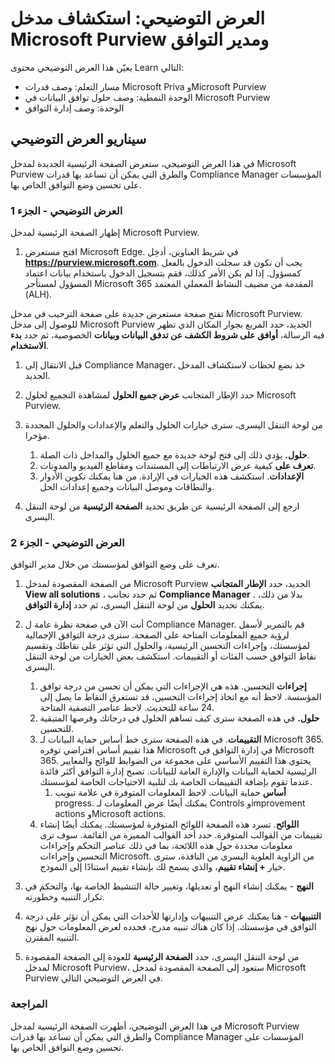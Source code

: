 <!---
---
العرض التوضيحي: العنوان: "استكشاف مدخل Microsoft Purview ومدير التوافق" مسار التعلم/الوحدة/الوحدة النمطية: "وصف قدرات Microsoft Priva وMicrosoft Purview؛ الوحدة 2: وصف حلول التوافق مع البيانات من Microsoft Purview؛ الوحدة 4: وصف إدارة التوافق
---
--->

# العرض التوضيحي: استكشاف مدخل Microsoft Purview ومدير التوافق

يعيّن هذا العرض التوضيحي محتوى Learn التالي:

- مسار التعلم: وصف قدرات Microsoft Priva وMicrosoft Purview
- الوحدة النمطية: وصف حلول توافق البيانات في Microsoft Purview
- الوحدة: وصف إدارة التوافق

## سيناريو العرض التوضيحي

في هذا العرض التوضيحي، ستعرض الصفحة الرئيسية الجديدة لمدخل Microsoft Purview والطرق التي يمكن أن تساعد بها قدرات Compliance Manager المؤسسات على تحسين وضع التوافق الخاص بها.

### العرض التوضيحي - الجزء 1

إظهار الصفحة الرئيسية لمدخل Microsoft Purview.

1. افتح مستعرض Microsoft Edge. في شريط العناوين، أدخِل **https://purview.microsoft.com**. يجب أن تكون قد سجلت الدخول بالفعل كمسؤول. إذا لم يكن الأمر كذلك، فقم بتسجيل الدخول باستخدام بيانات اعتماد المسؤول لمستأجر Microsoft 365 المقدمة من مضيف النشاط المعملي المعتمد (ALH).

تفتح صفحة مستعرض جديدة على صفحة الترحيب في مدخل Microsoft Purview.  للوصول إلى مدخل Microsoft Purview الجديد، حدد المربع بجوار المكان الذي تظهر فيه الرسالة، **أوافق على شروط الكشف عن تدفق البيانات وبيانات** الخصوصية، ثم حدد **بدء الاستخدام**.  

1. قبل الانتقال إلى Compliance Manager، خذ بضع لحظات لاستكشاف المدخل الجديد.

1. حدد الإطار المتجانب **عرض جميع الحلول** لمشاهدة التجميع لحلول Microsoft Purview.

1. من لوحة التنقل اليسرى، سترى خيارات الحلول والتعلم والإعدادات والحلول المحددة مؤخرا.
    1. **حلول.** يؤدي ذلك إلى فتح لوحة جديدة مع جميع الحلول والمداخل ذات الصلة.
    1. **تعرف على** كيفية عرض الارتباطات إلى المستندات ومقاطع الفيديو والمدونات.
    1. **الإعدادات**. استكشف هذه الخيارات في الإرادة. من هنا يمكنك تكوين الأدوار والنطاقات وموصل البيانات وجميع إعدادات الحل.

1. ارجع إلى الصفحة الرئيسية عن طريق تحديد **الصفحة الرئيسية** من لوحة التنقل اليسرى.

### العرض التوضيحي - الجزء 2

تعرف على وضع التوافق لمؤسستك من خلال مدير التوافق.

1. من الصفحة المقصودة لمدخل Microsoft Purview الجديد، حدد **الإطار المتجانب View all solutions** ، ثم حدد تجانب **Compliance Manager** . بدلا من ذلك، يمكنك تحديد **الحلول** من لوحة التنقل اليسرى، ثم حدد **إدارة التوافق**.

1. أنت الآن في صفحة نظرة عامة ل Compliance Manager. قم بالتمرير لأسفل لرؤية جميع المعلومات المتاحة على الصفحة.  سترى درجة التوافق الإجمالية لمؤسستك، وإجراءات التحسين الرئيسية، والحلول التي تؤثر على نقاطك وتقسيم نقاط التوافق حسب الفئات أو التقييمات. استكشف بعض الخيارات من لوحة التنقل اليسرى.
    1. **إجراءات** التحسين.  هذه هي الإجراءات التي يمكن أن تحسن من درجة توافق المؤسسة. لاحظ أنه مع اتخاذ إجراءات التحسين، قد تستغرق النقاط ما يصل إلى 24 ساعة للتحديث.  لاحظ عناصر التصفية المتاحة.
    1. **حلول.** في هذه الصفحة سترى كيف تساهم الحلول في درجاتك وفرصها المتبقية للتحسين.
    1. **التقييمات**. في هذه الصفحة سترى خط أساس حماية البيانات لـ Microsoft 365.  هذا تقييم أساس افتراضي توفره Microsoft في إدارة التوافق في Microsoft 365.  يحتوي هذا التقييم الأساسي على مجموعة من الضوابط للوائح والمعايير الرئيسية لحماية البيانات والإدارة العامة للبيانات. تصبح إدارة التوافق أكثر فائدة عندما تقوم بإضافة التقييمات الخاصة بك لتلبية الاحتياجات الخاصة لمؤسستك.
        1. **أساس** حماية البيانات.  لاحظ المعلومات المتوفرة في علامة تبويب progress.  يمكنك أيضًا عرض المعلومات لـ Controls وimprovement actions وMicrosoft actions.  
    1. **اللوائح**.  تسرد هذه الصفحة اللوائح المتوفرة لمؤسستك. يمكنك أيضًا إنشاء تقييمات من القوالب المتوفرة.  حدد أحد القوالب المميزة من القائمة.  سوف ترى معلومات محددة حول هذه اللائحة، بما في ذلك عناصر التحكم وإجراءات التحسين وإجراءات Microsoft.  من الزاوية العلوية اليسرى من النافذة، سترى خيار **+ إنشاء تقييم**، والذي يسمح لك بإنشاء تقييم استنادًا إلى النموذج.
1. **النهج** - يمكنك إنشاء النهج أو تعديلها، وتغيير حالة التنشيط الخاصة بها، والتحكم في تكرار التنبيه وخطورته. 
1. **التنبيهات** - هنا يمكنك عرض التنبيهات وإدارتها للأحداث التي يمكن أن تؤثر على درجة التوافق في مؤسستك.  إذا كان هناك تنبيه مدرج، فحدده لعرض المعلومات حول نهج التنبيه المقترن.

1. من لوحة التنقل اليسرى، حدد **الصفحة الرئيسية** للعودة إلى الصفحة المقصودة لمدخل Microsoft Purview، ستعود إلى الصفحة المقصودة لمدخل Microsoft Purview في العرض التوضيحي التالي.

### المراجعة

في هذا العرض التوضيحي، أظهرت الصفحة الرئيسية لمدخل Microsoft Purview والطرق التي يمكن أن تساعد بها قدرات Compliance Manager المؤسسات على تحسين وضع التوافق الخاص بها.
